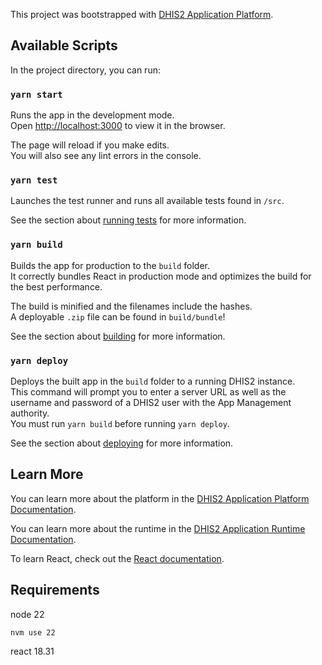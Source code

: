 This project was bootstrapped with [DHIS2 Application Platform](https://github.com/dhis2/app-platform).

## Available Scripts

In the project directory, you can run:

### `yarn start`

Runs the app in the development mode.<br />
Open [http://localhost:3000](http://localhost:3000) to view it in the browser.

The page will reload if you make edits.<br />
You will also see any lint errors in the console.

### `yarn test`

Launches the test runner and runs all available tests found in `/src`.<br />

See the section about [running tests](https://platform.dhis2.nu/#/scripts/test) for more information.

### `yarn build`

Builds the app for production to the `build` folder.<br />
It correctly bundles React in production mode and optimizes the build for the best performance.

The build is minified and the filenames include the hashes.<br />
A deployable `.zip` file can be found in `build/bundle`!

See the section about [building](https://platform.dhis2.nu/#/scripts/build) for more information.

### `yarn deploy`

Deploys the built app in the `build` folder to a running DHIS2 instance.<br />
This command will prompt you to enter a server URL as well as the username and password of a DHIS2 user with the App Management authority.<br/>
You must run `yarn build` before running `yarn deploy`.<br />

See the section about [deploying](https://platform.dhis2.nu/#/scripts/deploy) for more information.

## Learn More

You can learn more about the platform in the [DHIS2 Application Platform Documentation](https://platform.dhis2.nu/).

You can learn more about the runtime in the [DHIS2 Application Runtime Documentation](https://runtime.dhis2.nu/).

To learn React, check out the [React documentation](https://reactjs.org/).

## Requirements
node 22
```
nvm use 22
```
react 18.31
